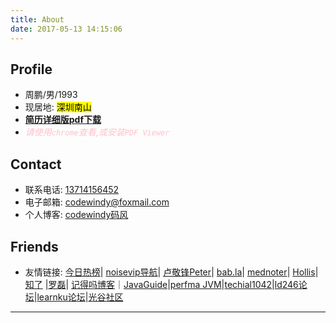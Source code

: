 ```yaml
---
title: About
date: 2017-05-13 14:15:06
---
```

Profile
---

* 周鹏/男/1993
* 现居地:   <font style="color:black; background:yellow">深圳南山</font>
*  **[简历详细版pdf下载](https://codewindy.github.io/resume/resume.pdf)**
* <font color="pink">*请使用`chrome`查看,或安装`PDF Viewer`*</font>


Contact
---

-  联系电话: [13714156452](tel://13714156452)
-  电子邮箱: [codewindy@foxmail.com](mailto:codewindy@@foxmail.com)
-  个人博客: [codewindy码风](https://codewindy.github.io/)


Friends
---
- 友情链接:  [今日热榜](https://tophub.today/)| [noisevip导航](https://noisevip.cn/)| [卢敬锋Peter](https://ljf.com/archives/)| [bab.la](https://en.bab.la/dictionary/japanese-english/おい)| [mednoter](https://mednoter.com/)| [Hollis](https://www.hollischuang.com/)|  [知了](https://zhile.io/) |[罗磊](https://luolei.org/)| [记得吗博客](http://jd.ma)｜[JavaGuide](https://github.com/Snailclimb/JavaGuide)|[perfma JVM](https://www.perfma.com/product/opts)|[techial1042](https://github.com/techial1042/Blog/issues)|[ld246论坛](https://ld246.com/)|[learnku论坛](https://learnku.com/java)|[光谷社区](http://www.guanggoo.com/node/finance)

---

